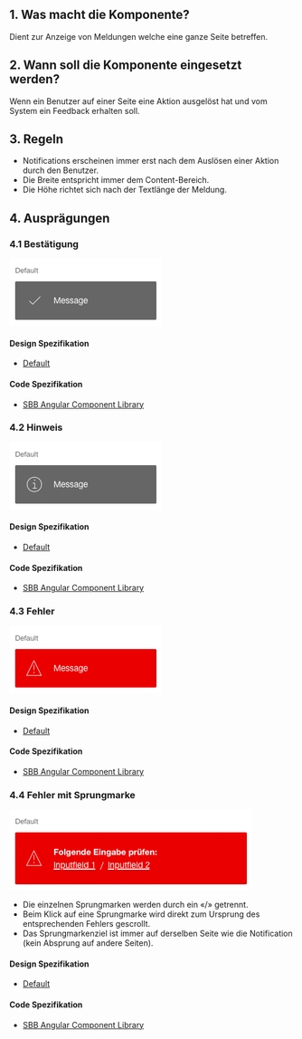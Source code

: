 ## 1. Was macht die Komponente?
Dient zur Anzeige von Meldungen welche eine ganze Seite betreffen.

## 2. Wann soll die Komponente eingesetzt werden? 
Wenn ein Benutzer auf einer Seite eine Aktion ausgelöst hat und vom System ein Feedback erhalten soll.

## 3. Regeln
* Notifications erscheinen immer erst nach dem Auslösen einer Aktion durch den Benutzer.
* Die Breite entspricht immer dem Content-Bereich.
* Die Höhe richtet sich nach der Textlänge der Meldung.

## 4. Ausprägungen
### 4.1 Bestätigung
![Darstellung der Komponente Notification zur Darstellung von Bestätigungsmeldungen](https://raw.githubusercontent.com/sbb-design-systems/design-system-website-documentation/master/documentation/components/notification/images/notification_confirmation.png 'class: image')

#### Design Spezifikation
* [Default](https://sbb.invisionapp.com/d/main#/console/15744722/332849832/inspect)

#### Code Spezifikation
* [SBB Angular Component Library](https://sbb-angular.app.sbb.ch/latest/public/components/notification)

### 4.2 Hinweis
![Darstellung der Komponente Notification zur Darstellung von Hinweismeldungen](https://raw.githubusercontent.com/sbb-design-systems/design-system-website-documentation/master/documentation/components/notification/images/notification_information.png 'class: image')

#### Design Spezifikation
* [Default](https://sbb.invisionapp.com/d/main#/console/15744722/332849833/inspect)

#### Code Spezifikation
* [SBB Angular Component Library](https://sbb-angular.app.sbb.ch/latest/public/components/notification)

### 4.3 Fehler 
![Darstellung der Komponente Notification zur Darstellung von Fehlermeldungen](https://raw.githubusercontent.com/sbb-design-systems/design-system-website-documentation/master/documentation/components/notification/images/notification_error.png 'class: image')

#### Design Spezifikation
* [Default](https://sbb.invisionapp.com/d/main#/console/15744722/332849834/inspect)

#### Code Spezifikation
* [SBB Angular Component Library](https://sbb-angular.app.sbb.ch/latest/public/components/notification)

### 4.4 Fehler mit Sprungmarke 
![Darstellung der Komponente Notification zur Darstellung von Fehlermeldungen mit zusätzlichen Sprungmarken](https://raw.githubusercontent.com/sbb-design-systems/design-system-website-documentation/master/documentation/components/notification/images/notification_link.png 'class: image')
* Die einzelnen Sprungmarken werden durch ein «/» getrennt.
* Beim Klick auf eine Sprungmarke wird direkt zum Ursprung des entsprechenden Fehlers gescrollt.
* Das Sprungmarkenziel ist immer auf derselben Seite wie die Notification (kein Absprung auf andere Seiten).

#### Design Spezifikation
* [Default](https://sbb.invisionapp.com/d/main#/console/15744722/332849835/inspect)

#### Code Spezifikation
* [SBB Angular Component Library](https://sbb-angular.app.sbb.ch/latest/public/components/notification)